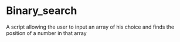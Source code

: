# Binary_search
A script allowing the user to input an array of his choice and finds the position of a number in that array
